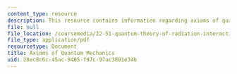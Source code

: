 ```yaml
---
content_type: resource
description: This resource contains information regarding axioms of quantum mechanics.
file: null
file_location: /coursemedia/22-51-quantum-theory-of-radiation-interactions-fall-2012/28ec8c6c45ac9405f97c97ac3081e34b_MIT22_51F12_axioms.pdf
file_type: application/pdf
resourcetype: Document
title: Axioms of Quantum Mechanics
uid: 28ec8c6c-45ac-9405-f97c-97ac3081e34b
---
```

